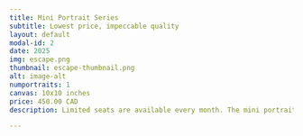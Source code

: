 ```yaml
---
title: Mini Portrait Series
subtitle: Lowest price, impeccable quality
layout: default
modal-id: 2
date: 2025
img: escape.png
thumbnail: escape-thumbnail.png
alt: image-alt
numportraits: 1
canvas: 10x10 inches
price: 450.00 CAD
description: Limited seats are available every month. The mini portrait series is like an amuse-bouche of our very best; a select list of our most impactful visual descriptors, a shorter curated questionnaire, and a smaller canvas for a concentrated straight-forward personality capture. For those who want the fastest turn-around, a truly unique gift that doubles as a special experience, or a great way to have a taste of personality portraits before committing to a full piece. No matter your reasons, you deserve, quite literally, to be seen!

---
```

